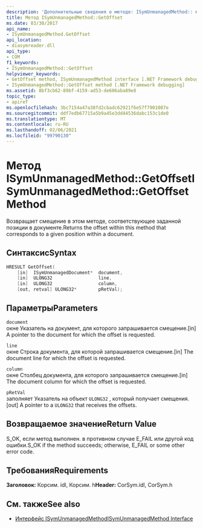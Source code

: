 ```yaml
---
description: 'Дополнительные сведения о методе: ISymUnmanagedMethod:: методом offset'
title: Метод ISymUnmanagedMethod::GetOffset
ms.date: 03/30/2017
api_name:
- ISymUnmanagedMethod.GetOffset
api_location:
- diasymreader.dll
api_type:
- COM
f1_keywords:
- ISymUnmanagedMethod::GetOffset
helpviewer_keywords:
- GetOffset method, ISymUnmanagedMethod interface [.NET Framework debugging]
- ISymUnmanagedMethod::GetOffset method [.NET Framework debugging]
ms.assetid: 8bf3cb62-89bf-4159-ad53-de606aba89e8
topic_type:
- apiref
ms.openlocfilehash: 3bc7154a47a38fd2cbadc62921f6e57f7901087e
ms.sourcegitcommit: ddf7edb67715a5b9a45e3dd44536dabc153c1de0
ms.translationtype: MT
ms.contentlocale: ru-RU
ms.lasthandoff: 02/06/2021
ms.locfileid: "99790130"
---
```

# <a name="isymunmanagedmethodgetoffset-method"></a><span data-ttu-id="fe6e3-103">Метод ISymUnmanagedMethod::GetOffset</span><span class="sxs-lookup"><span data-stu-id="fe6e3-103">ISymUnmanagedMethod::GetOffset Method</span></span>

<span data-ttu-id="fe6e3-104">Возвращает смещение в этом методе, соответствующее заданной позиции в документе.</span><span class="sxs-lookup"><span data-stu-id="fe6e3-104">Returns the offset within this method that corresponds to a given position within a document.</span></span>  
  
## <a name="syntax"></a><span data-ttu-id="fe6e3-105">Синтаксис</span><span class="sxs-lookup"><span data-stu-id="fe6e3-105">Syntax</span></span>  
  
```cpp  
HRESULT GetOffset(  
    [in]  ISymUnmanagedDocument*  document,  
    [in]  ULONG32                 line,  
    [in]  ULONG32                 column,  
    [out, retval] ULONG32*        pRetVal);  
```  
  
## <a name="parameters"></a><span data-ttu-id="fe6e3-106">Параметры</span><span class="sxs-lookup"><span data-stu-id="fe6e3-106">Parameters</span></span>  

 `document`  
 <span data-ttu-id="fe6e3-107">окне Указатель на документ, для которого запрашивается смещение.</span><span class="sxs-lookup"><span data-stu-id="fe6e3-107">[in] A pointer to the document for which the offset is requested.</span></span>  
  
 `line`  
 <span data-ttu-id="fe6e3-108">окне Строка документа, для которой запрашивается смещение.</span><span class="sxs-lookup"><span data-stu-id="fe6e3-108">[in] The document line for which the offset is requested.</span></span>  
  
 `column`  
 <span data-ttu-id="fe6e3-109">окне Столбец документа, для которого запрашивается смещение.</span><span class="sxs-lookup"><span data-stu-id="fe6e3-109">[in] The document column for which the offset is requested.</span></span>  
  
 `pRetVal`  
 <span data-ttu-id="fe6e3-110">заполняет Указатель на объект `ULONG32` , который получает смещения.</span><span class="sxs-lookup"><span data-stu-id="fe6e3-110">[out] A pointer to a `ULONG32` that receives the offsets.</span></span>  
  
## <a name="return-value"></a><span data-ttu-id="fe6e3-111">Возвращаемое значение</span><span class="sxs-lookup"><span data-stu-id="fe6e3-111">Return Value</span></span>  

 <span data-ttu-id="fe6e3-112">S_OK, если метод выполнен. в противном случае E_FAIL или другой код ошибки.</span><span class="sxs-lookup"><span data-stu-id="fe6e3-112">S_OK if the method succeeds; otherwise, E_FAIL or some other error code.</span></span>  
  
## <a name="requirements"></a><span data-ttu-id="fe6e3-113">Требования</span><span class="sxs-lookup"><span data-stu-id="fe6e3-113">Requirements</span></span>  

 <span data-ttu-id="fe6e3-114">**Заголовок:** Корсим. idl, Корсим. h</span><span class="sxs-lookup"><span data-stu-id="fe6e3-114">**Header:** CorSym.idl, CorSym.h</span></span>  
  
## <a name="see-also"></a><span data-ttu-id="fe6e3-115">См. также</span><span class="sxs-lookup"><span data-stu-id="fe6e3-115">See also</span></span>

- [<span data-ttu-id="fe6e3-116">Интерфейс ISymUnmanagedMethod</span><span class="sxs-lookup"><span data-stu-id="fe6e3-116">ISymUnmanagedMethod Interface</span></span>](isymunmanagedmethod-interface.md)
